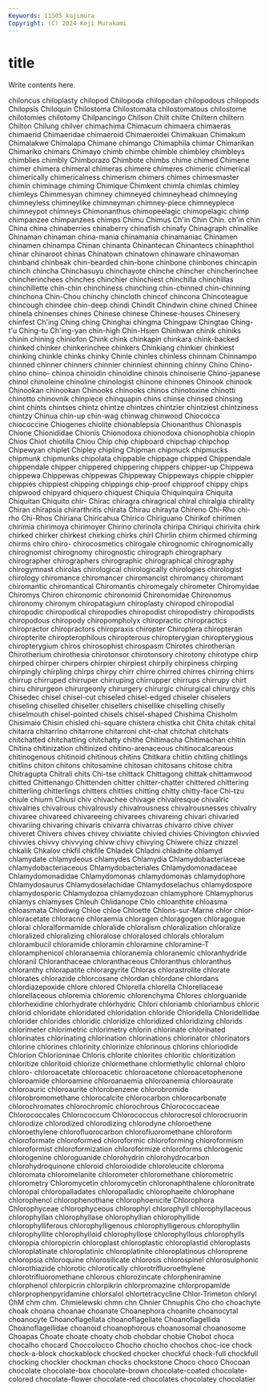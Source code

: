 ```yaml
---
Keywords: 11505 kojimura
Copyright: (C) 2024 Koji Murakami
---
```


# title

Write contents here.




chiloncus chiloplasty chilopod Chilopoda chilopodan chilopodous chilopods Chilopsis Chiloquin Chilostoma
Chilostomata chilostomatous chilostome chilotomies chilotomy Chilpancingo Chilson Chilt chilte Chiltern
chiltern Chilton Chilung chilver chimachima Chimacum chimaera chimaeras chimaerid Chimaeridae
chimaeroid Chimaeroidei Chimakuan Chimakum Chimalakwe Chimalapa Chimane chimango Chimaphila chimar
Chimarikan Chimariko chimars Chimayo chimb chimbe chimble chimbley chimbleys chimblies
chimbly Chimborazo Chimbote chimbs chime chimed Chimene chimer chimera chimeral
chimeras chimere chimeres chimeric chimerical chimerically chimericalness chimerism chimers chimes
chimesmaster chimin chiminage chiming Chimique Chimkent chimla chimlas chimley chimleys
Chimmesyan chimney chimneyed chimneyhead chimneying chimneyless chimneylike chimneyman chimney-piece chimneypiece
chimneypot chimneys Chimonanthus chimopeelagic chimopelagic chimp chimpanzee chimpanzees chimps Chimu
Chimus Ch'in Chin Chin. ch'in chin China china chinaberries chinaberry
chinafish chinafy Chinagraph chinalike Chinaman chinaman china-mania chinamania chinamaniac Chinamen
chinamen chinampa Chinan chinanta Chinantecan Chinantecs chinaphthol chinar chinaroot chinas
Chinatown chinatown chinaware chinawoman chinband chinbeak chin-bearded chin-bone chinbone chinbones
chincapin chinch chincha Chinchasuyu chinchayote chinche chincher chincherinchee chincherinchees chinches
chinchier chinchiest chinchilla chinchillas chinchillette chin-chin chinchiness chinching chin-chinned chin-chinning
chinchona Chin-Chou chinchy chincloth chincof chincona Chincoteague chincough chindee chin-deep
chindi Chindit Chindwin chine chined Chinee chinela chinenses chines Chinese
chinese Chinese-houses Chinesery chinfest Ch'ing Ching ching Chinghai chingma Chingpaw
Chingtao Ching-t'u Ching-tu Ch'ing-yan chin-high Chin-Hsien Chinhwan chinik chiniks chinin
chining chiniofon Chink chink chinkapin chinkara chink-backed chinked chinker chinkerinchee
chinkers Chinkiang chinkier chinkiest chinking chinkle chinks chinky Chinle chinles
chinless chinnam Chinnampo chinned chinner chinners chinnier chinniest chinning chinny
Chino Chino- chino chino- chinoa chinoidin chinoidine chinois chinoiserie Chino-japanese
chinol chinoleine chinoline chinologist chinone chinones Chinook chinook Chinookan chinookan
Chinooks chinooks chinos chinotoxine chinotti chinotto chinovnik chinpiece chinquapin chins
chinse chinsed chinsing chint chints chintses chintz chintze chintzes chintzier
chintziest chintziness chintzy Chinua chin-up chin-wag chinwag chinwood Chiococca chiococcine
Chiogenes chiolite chionablepsia Chionanthus Chionaspis Chione Chionididae Chionis Chionodoxa chionodoxa
chionophobia chiopin Chios Chiot chiotilla Chiou Chip chip chipboard chipchap
chipchop Chipewyan chiplet Chipley chipling Chipman chipmuck chipmucks chipmunk chipmunks
chipolata chippable chippage chipped Chippendale chippendale chipper chippered chippering chippers
chipper-up Chippewa chippewa Chippewas chippewas Chippeway Chippeways chippie chippier chippies
chippiest chipping chippings chip-proof chipproof chippy chips chipwood chipyard chiquero
chiquest Chiquia Chiquinquira Chiquita Chiquitan Chiquito chir- Chirac chiragra chiragrical
chiral chiralgia chirality Chiran chirapsia chirarthritis chirata Chirau chirayta Chireno
Chi-Rho chi-rho Chi-Rhos Chiriana Chiricahua Chirico Chiriguano Chirikof chirimen chirimia
chirimoya chirimoyer Chirino chirinola chiripa Chiriqui chirivita chirk chirked chirker
chirkest chirking chirks chirl Chirlin chirm chirmed chirming chirms chiro
chiro- chirocosmetics chirogale chirognomic chirognomically chirognomist chirognomy chirognostic chirograph chirographary
chirographer chirographers chirographic chirographical chirography chirogymnast chirolas chirological chirologically chirologies
chirologist chirology chiromance chiromancer chiromancist chiromancy chiromant chiromantic chiromantical Chiromantis
chiromegaly chirometer Chiromyidae Chiromys Chiron chironomic chironomid Chironomidae Chironomus chironomy
chironym chiropatagium chiroplasty chiropod chiropodial chiropodic chiropodical chiropodies chiropodist chiropodistry
chiropodists chiropodous chiropody chiropompholyx chiropractic chiropractics chiropractor chiropractors chiropraxis chiropter
Chiroptera chiropteran chiropterite chiropterophilous chiropterous chiropterygian chiropterygious chiropterygium chiros chirosophist
chirospasm Chirotes chirotherian Chirotherium chirothesia chirotonsor chirotonsory chirotony chirotype chirp
chirped chirper chirpers chirpier chirpiest chirpily chirpiness chirping chirpingly chirpling
chirps chirpy chirr chirre chirred chirres chirring chirrs chirrup chirruped
chirruper chirruping chirrupper chirrups chirrupy chirt chiru chirurgeon chirurgeonly chirurgery
chirurgic chirurgical chirurgy chis Chisedec chisel chisel-cut chiseled chisel-edged chiseler
chiselers chiseling chiselled chiseller chisellers chisellike chiselling chiselly chiselmouth chisel-pointed
chisels chisel-shaped Chishima Chisholm Chisimaio Chisin chisled chi-square chistera chistka
chit Chita chitak chital chitarra chitarrino chitarrone chitarroni chit-chat chitchat
chitchats chitchatted chitchatting chitchatty chithe Chitimacha Chitimachan chitin Chitina chitinization
chitinized chitino-arenaceous chitinocalcareous chitinogenous chitinoid chitinous chitins Chitkara chitlin chitling
chitlings chitlins chiton chitons chitosamine chitosan chitosans chitose chitra Chitragupta
Chitrali chits Chi-tse chittack Chittagong chittak chittamwood chitted Chittenango Chittenden
chitter chitter-chatter chittered chittering chitterling chitterlings chitters chitties chitting chitty
chitty-face Chi-tzu chiule chiurm Chiusi chiv chivachee chivage chivalresque chivalric
chivalries chivalrous chivalrously chivalrousness chivalrousnesses chivalry chivaree chivareed chivareeing chivarees
chivareing chivari chivaried chivariing chivaring chivaris chivarra chivarras chivarro chive
chiver chiveret Chivers chives chivey chiviatite chivied chivies Chivington chivvied
chivvies chivvy chivvying chivw chivy chivying Chiwere chizz chizzel chkalik
Chkalov chkfil chkfile Chladek Chladni chladnite chlamyd chlamydate chlamydeous chlamydes
Chlamydia Chlamydobacteriaceae chlamydobacteriaceous Chlamydobacteriales Chlamydomonadaceae Chlamydomonadidae Chlamydomonas chlamydomonas chlamydophore Chlamydosaurus
Chlamydoselachidae Chlamydoselachus chlamydospore chlamydosporic Chlamydozoa chlamydozoan chlamyphore Chlamyphorus chlamys chlamyses
Chleuh Chlidanope Chlo chloanthite chloasma chloasmata Chlodwig Chloe chloe Chloette
Chlons-sur-Marne chlor chlor- chloracetate chloracne chloraemia chloragen chloragogen chloragogue chloral
chloralformamide chloralide chloralism chloralization chloralize chloralized chloralizing chloralose chloralosed chlorals
chloralum chlorambucil chloramide chloramin chloramine chloramine-T chloramphenicol chloranaemia chloranemia chloranemic
chloranhydride chloranil Chloranthaceae chloranthaceous Chloranthus chloranthus chloranthy chlorapatite chlorargyrite Chloras
chlorastrolite chlorate chlorates chlorazide chlorcosane chlordan chlordane chlordans chlordiazepoxide chlore
chlored Chlorella chlorella Chlorellaceae chlorellaceous chloremia chloremic chlorenchyma Chlores chlorguanide
chlorhexidine chlorhydrate chlorhydric Chlori chloriamb chloriambus chloric chlorid chloridate chloridated
chloridation chloride Chloridella Chloridellidae chlorider chlorides chloridic chloridize chloridized chloridizing
chlorids chlorimeter chlorimetric chlorimetry chlorin chlorinate chlorinated chlorinates chlorinating chlorination
chlorinations chlorinator chlorinators chlorine chlorines chlorinity chlorinize chlorinous chlorins chloriodide
Chlorion Chlorioninae Chloris chlorite chlorites chloritic chloritization chloritize chloritoid chlorize
chlormethane chlormethylic chlornal chloro chloro- chloroacetate chloroacetic chloroacetone chloroacetophenone chloroamide
chloroamine chloroanaemia chloroanemia chloroaurate chloroauric chloroaurite chlorobenzene chlorobromide chlorobromomethane chlorocalcite
chlorocarbon chlorocarbonate chlorochromates chlorochromic chlorochrous Chlorococcaceae Chlorococcales Chlorococcum Chlorococcus chlorocresol
chlorocruorin chlorodize chlorodized chlorodizing chlorodyne chloroethene chloroethylene chlorofluorocarbon chlorofluoromethane chloroform
chloroformate chloroformed chloroformic chloroforming chloroformism chloroformist chloroformization chloroformize chloroforms chlorogenic
chlorogenine chloroguanide chlorohydrin chlorohydrocarbon chlorohydroquinone chloroid chloroiodide chloroleucite chloroma chloromata
chloromelanite chlorometer chloromethane chlorometric chlorometry Chloromycetin chloromycetin chloronaphthalene chloronitrate chloropal
chloropalladates chloropalladic chlorophaeite chlorophane chlorophenol chlorophenothane chlorophoenicite Chlorophora Chlorophyceae chlorophyceous
chlorophyl chlorophyll chlorophyllaceous chlorophyllan chlorophyllase chlorophyllian chlorophyllide chlorophylliferous chlorophylligenous chlorophylligerous
chlorophyllin chlorophyllite chlorophylloid chlorophyllose chlorophyllous chlorophylls chloropia chloropicrin chloroplast chloroplastic
chloroplastid chloroplasts chloroplatinate chloroplatinic chloroplatinite chloroplatinous chloroprene chloropsia chloroquine chlorosilicate
chlorosis chlorospinel chlorosulphonic chlorothiazide chlorotic chlorotically chlorotrifluoroethylene chlorotrifluoromethane chlorous chlorozincate
chlorpheniramine chlorphenol chlorpicrin chlorpikrin chlorpromazine chlorpropamide chlorprophenpyridamine chlorsalol chlortetracycline Chlor-Trimeton
chloryl ChM chm chm. Chmielewski chmn chn Chnier Chnuphis Cho
cho choachyte choak choana choanae choanate Choanephora choanite choanocytal choanocyte
Choanoflagellata choanoflagellate Choanoflagellida Choanoflagellidae choanoid choanophorous choanosomal choanosome Choapas Choate
choate choaty chob chobdar chobie Chobot choca chocalho chocard Choccolocco
Chocho chocho chochos choc-ice chock chock-a-block chockablock chocked chocker chockful
chock-full chockfull chocking chockler chockman chocks chockstone Choco choco Chocoan
chocolate chocolate-box chocolate-brown chocolate-coated chocolate-colored chocolate-flower chocolate-red chocolates chocolatey chocolatier
